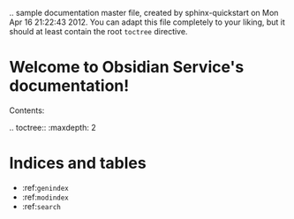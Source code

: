 .. sample documentation master file, created by
   sphinx-quickstart on Mon Apr 16 21:22:43 2012.
   You can adapt this file completely to your liking, but it should at least
   contain the root `toctree` directive.

Welcome to Obsidian Service's documentation!
==================================

Contents:

.. toctree::
   :maxdepth: 2



Indices and tables
==================

* :ref:`genindex`
* :ref:`modindex`
* :ref:`search`

